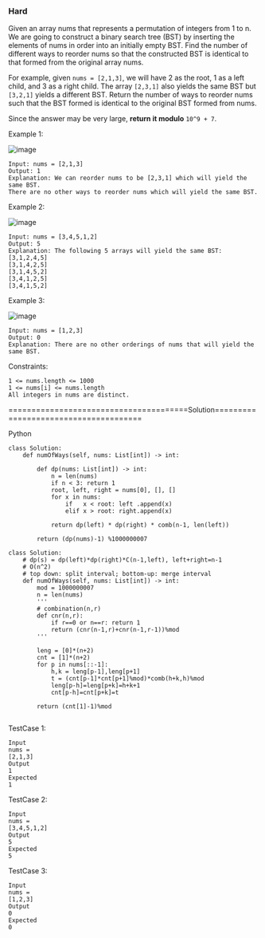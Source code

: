 ### Hard

Given an array nums that represents a permutation of integers from 1 to n. 
We are going to construct a binary search tree (BST) by inserting the elements of nums in order into an initially empty BST. 
Find the number of different ways to reorder nums so that the constructed BST is identical to that formed from the original array nums.

For example, given ```nums = [2,1,3]```, we will have 2 as the root, 1 as a left child, and 3 as a right child. 
The array ```[2,3,1]``` also yields the same BST but ```[3,2,1]``` yields a different BST.
Return the number of ways to reorder nums such that the BST formed is identical to the original BST formed from nums.

Since the answer may be very large, **return it modulo** ```10^9 + 7```.

 

Example 1:

![image](https://github.com/Pughal/leetcode_solutions/assets/22728867/7efa7731-6142-4fd9-bb6e-b2d1c8cf97b2)

```
Input: nums = [2,1,3]
Output: 1
Explanation: We can reorder nums to be [2,3,1] which will yield the same BST. 
There are no other ways to reorder nums which will yield the same BST.
```

Example 2:

![image](https://github.com/Pughal/leetcode_solutions/assets/22728867/2e85c73a-cb72-452c-88b1-01e8d24d77f3)

```
Input: nums = [3,4,5,1,2]
Output: 5
Explanation: The following 5 arrays will yield the same BST: 
[3,1,2,4,5]
[3,1,4,2,5]
[3,1,4,5,2]
[3,4,1,2,5]
[3,4,1,5,2]
```

Example 3:

![image](https://github.com/Pughal/leetcode_solutions/assets/22728867/10e8247f-ee2c-48a4-8ce1-338f994e65f1)

```
Input: nums = [1,2,3]
Output: 0
Explanation: There are no other orderings of nums that will yield the same BST.
```

Constraints:
```
1 <= nums.length <= 1000
1 <= nums[i] <= nums.length
All integers in nums are distinct.
```


=======================================Solution======================================

Python

```
class Solution:
    def numOfWays(self, nums: List[int]) -> int:

        def dp(nums: List[int]) -> int:
            n = len(nums)
            if n < 3: return 1
            root, left, right = nums[0], [], []
            for x in nums:
                if   x < root: left .append(x)
                elif x > root: right.append(x)

            return dp(left) * dp(right) * comb(n-1, len(left))

        return (dp(nums)-1) %1000000007
```

```
class Solution:
    # dp(s) = dp(left)*dp(right)*C(n-1,left), left+right=n-1
    # O(n^2)
    # top down: split interval; bottom-up: merge interval
    def numOfWays(self, nums: List[int]) -> int:
        mod = 1000000007
        n = len(nums)
        '''
        # combination(n,r)
        def cnr(n,r):
            if r==0 or n==r: return 1
            return (cnr(n-1,r)+cnr(n-1,r-1))%mod
        '''

        leng = [0]*(n+2)
        cnt = [1]*(n+2)
        for p in nums[::-1]:
            h,k = leng[p-1],leng[p+1]
            t = (cnt[p-1]*cnt[p+1]%mod)*comb(h+k,h)%mod
            leng[p-h]=leng[p+k]=h+k+1
            cnt[p-h]=cnt[p+k]=t
        
        return (cnt[1]-1)%mod
            
```

TestCase 1:
```
Input
nums =
[2,1,3]
Output
1
Expected
1
```

TestCase 2:
```
Input
nums =
[3,4,5,1,2]
Output
5
Expected
5
```

TestCase 3:
```
Input
nums =
[1,2,3]
Output
0
Expected
0
```
